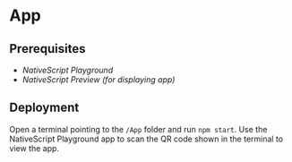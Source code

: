# App

## Prerequisites

 - _NativeScript Playground_
 - _NativeScript Preview (for displaying app)_

## Deployment
Open a terminal pointing to the `/App` folder and run `npm start`. Use the NativeScript Playground app to scan the QR code shown in the terminal to view the app.

